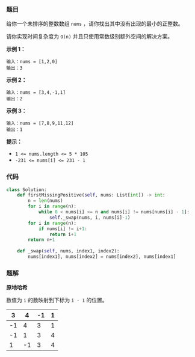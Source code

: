 ### 题目

给你一个未排序的整数数组 `nums` ，请你找出其中没有出现的最小的正整数。

请你实现时间复杂度为 `O(n)` 并且只使用常数级别额外空间的解决方案。
 

**示例 1：**

```
输入：nums = [1,2,0]
输出：3
```

**示例 2：**

```
输入：nums = [3,4,-1,1]
输出：2
```

**示例 3：**

```
输入：nums = [7,8,9,11,12]
输出：1
``` 

**提示：**

- `1 <= nums.length <= 5 * 105`
- `-231 <= nums[i] <= 231 - 1`

### 代码

```python
class Solution:
    def firstMissingPositive(self, nums: List[int]) -> int:
        n = len(nums)
        for i in range(n):
            while 0 < nums[i] <= n and nums[i] != nums[nums[i] - 1]:
                self._swap(nums, i, nums[i]-1)
        for i in range(n):
            if nums[i] != i+1:
                return i+1
        return n+1
    
    def _swap(self, nums, index1, index2):
        nums[index1], nums[index2] = nums[index2], nums[index1]
```

### 题解

**原地哈希**

数值为 `i` 的数映射到下标为 `i - 1` 的位置。

|3|4|-1|1|
|--|--|--|--|
|-1|4|3|1|
|-1|1|3|4|
|1|-1|3|4|